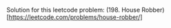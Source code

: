 Solution for this leetcode problem: (198. House Robber)[https://leetcode.com/problems/house-robber/]
